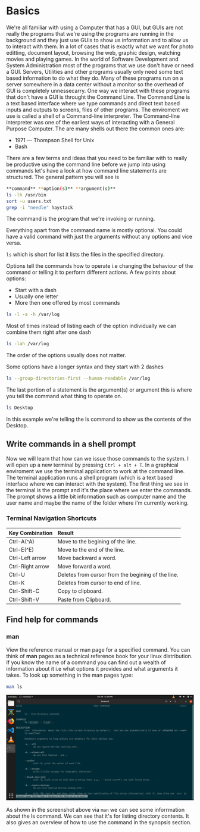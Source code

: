
# Basics

We're all familiar with using a Computer that has a GUI, but GUIs are not really the programs that we're using the programs are running in the background and they just use GUIs to show us information and to allow us to interact with them. In a lot of cases that is exactly what we want for photo editting, document layout, browsing the web, graphic design, watching movies and
playing games. In the world of Software Development and System Administration most of the programs that we use don't have or need a GUI. Servers, Utilities and other programs usually only need some text based information to do what they do. Many of these programs run on a server somewhere in a data center without a monitor so the overhead of GUI is completely unnessecarry. One way we interact with these programs that don't have a GUI is throught the Command Line. The Command Line is a text based interface where we type commands and direct text based inputs and outputs to screens, files of other programs. The enviroment we use is called a shell of a Command-line interpreter. The Command-line interpreter was one of the earliest ways of interacting with a General Purpose Computer. The are many shells out there the common ones are:

* 1971 &mdash; Thompson Shell for Unix
* Bash

There are a few terms and ideas that you need to be familiar with to really be productive using the command line before we jump into using commands let's have a look at how command line statements are structured. The general pattern you will see is

```bash
**command** **option(s)** **argument(s)**
ls -lh /usr/bin
sort -u users.txt
grep -i "needle" haystack
```

The command is the program that we're invoking or running.

Everything apart from the command name is mostly optional. You could have a valid command with just the arguments without any options and vice versa.

`ls` which is short for list it lists the files in the specified directory.

Options tell the commands how to operate i.e changing the behaviour of the command or telling it to perform different actions. A few points about options:

* Start with a dash
* Usually one letter
* More then one offered by most commands

```bash
ls -l -a -h /var/log
```

Most of times instead of listing each of the option individually we can combine them right after one dash

```bash
ls -lah /var/log
```

The order of the options usually does not matter.

Some options have a longer syntax and they start with 2 dashes

```bash
ls --group-directories-first --human-readable /var/log
```

The last portion of a statement is the argument(s) or argument this is where you tell the command what thing to operate on.

```bash
ls Desktop
```

In this example we're telling the ls command to show us the contents of the Desktop.

## Write commands in a shell prompt

Now we will learn that how can we issue those commands to the system. I will open up a new terminal by pressing `Ctrl + alt + T`. In a graphical enviroment we use the terminal application to work at the command line. The terminal application runs a shell program (which is a text based interface where we can interact with the system). The first thing we see in the terminal is the prompt and it's the place where we enter the commands. The prompt shows a little bit information such as computer name and the user name and maybe the name of the folder where i'm currently working.

### Terminal Navigation Shortcuts

| Key Combination | Result |
|-------|:------|
|Ctrl-A(^A)|Move to the begining of the line.|
|Ctrl-E(^E)|Move to the end of the line.|
|Ctrl-Left arrow|Move backward a word.|
|Ctrl-Right arrow|Move forward a word.|
|Ctrl-U|Deletes from cursor from the begining of the line.|
|Ctrl-K|Deletes from cursor to end of line.|
|Ctrl-Shift-C|Copy to clipboard.|
|Ctrl-Shift-V|Paste from Clipboard.|

## Find help for commands

### man

View the reference manual or man page for a specified command. You can think of **man** pages as a technical reference book for your linux distribution. If you know the name of a command you can find out a wealth of information about it i.e what options it provides and what arguments it takes. To look up something in the man pages type:

```bash
man ls
```

![man](./resources/man.png)

As shown in the screenshot above via `man` we can see some inforrmation about the ls command. We can see that it's for listing directory contents. It also gives an overview of how to use the command in the synopsis section.
